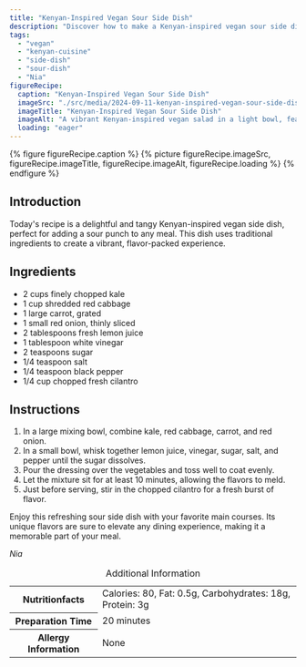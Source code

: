 ```yaml
---
title: "Kenyan-Inspired Vegan Sour Side Dish"
description: "Discover how to make a Kenyan-inspired vegan sour side dish. This recipe is perfect for adding a tangy flavor to your meals, using healthy ingredients."
tags:
  - "vegan"
  - "kenyan-cuisine"
  - "side-dish"
  - "sour-dish"
  - "Nia"
figureRecipe: 
  caption: "Kenyan-Inspired Vegan Sour Side Dish"
  imageSrc: "./src/media/2024-09-11-kenyan-inspired-vegan-sour-side-dish-9672.png"
  imageTitle: "Kenyan-Inspired Vegan Sour Side Dish"
  imageAlt: "A vibrant Kenyan-inspired vegan salad in a light bowl, featuring kale, red cabbage, carrot, and onion, dressed in a glossy lemon-vinegar mix, garnished with cilantro, in natural light."
  loading: "eager"
---
```


{% figure figureRecipe.caption %}
{% picture figureRecipe.imageSrc, figureRecipe.imageTitle, figureRecipe.imageAlt, figureRecipe.loading %}
{% endfigure %}

## Introduction

Today's recipe is a delightful and tangy Kenyan-inspired vegan side dish, perfect for adding a sour punch to any meal. This dish uses traditional ingredients to create a vibrant, flavor-packed experience.

## Ingredients

- 2 cups finely chopped kale
- 1 cup shredded red cabbage
- 1 large carrot, grated
- 1 small red onion, thinly sliced
- 2 tablespoons fresh lemon juice
- 1 tablespoon white vinegar
- 2 teaspoons sugar
- 1/4 teaspoon salt
- 1/4 teaspoon black pepper
- 1/4 cup chopped fresh cilantro

## Instructions

1. In a large mixing bowl, combine kale, red cabbage, carrot, and red onion.
2. In a small bowl, whisk together lemon juice, vinegar, sugar, salt, and pepper until the sugar dissolves.
3. Pour the dressing over the vegetables and toss well to coat evenly.
4. Let the mixture sit for at least 10 minutes, allowing the flavors to meld.
5. Just before serving, stir in the chopped cilantro for a fresh burst of flavor.

Enjoy this refreshing sour side dish with your favorite main courses. Its unique flavors are sure to elevate any dining experience, making it a memorable part of your meal.

*Nia*

<table><caption class='sr-only'>Additional Information</caption><tr><th>Nutritionfacts</th><td>Calories: 80, Fat: 0.5g, Carbohydrates: 18g, Protein: 3g&nbsp;</td></tr><tr><th>Preparation Time</th><td>20 minutes&nbsp;</td></tr><tr><th>Allergy Information</th><td>None&nbsp;</td></tr></table>

